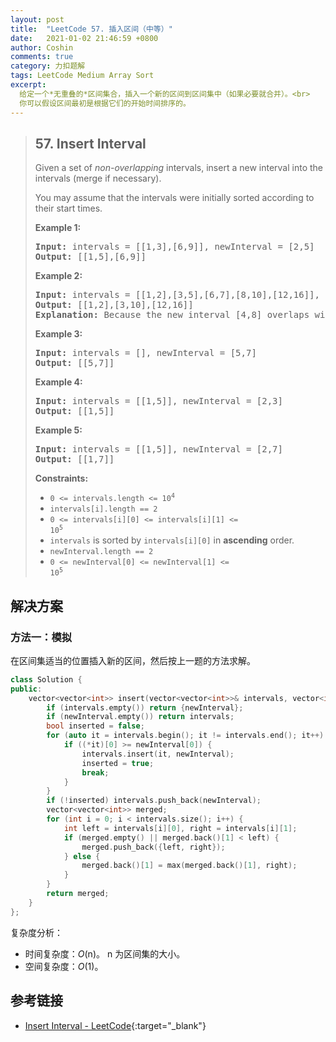 ```yaml
---
layout: post
title:  "LeetCode 57. 插入区间（中等）"
date:   2021-01-02 21:46:59 +0800
author: Coshin
comments: true
category: 力扣题解
tags: LeetCode Medium Array Sort
excerpt:
  给定一个*无重叠的*区间集合，插入一个新的区间到区间集中（如果必要就合并）。<br>
  你可以假设区间最初是根据它们的开始时间排序的。
---
```

> ## 57. Insert Interval
> 
> Given a set of *non-overlapping* intervals, insert a new interval into the
> intervals (merge if necessary).
> 
> You may assume that the intervals were initially sorted according to their
> start times.
> 
> **Example 1:**
> 
> <pre>
> <strong>Input:</strong> intervals = [[1,3],[6,9]], newInterval = [2,5]
> <strong>Output:</strong> [[1,5],[6,9]]
> </pre>
> 
> **Example 2:**
> 
> <pre>
> <strong>Input:</strong> intervals = [[1,2],[3,5],[6,7],[8,10],[12,16]], newInterval = [4,8]
> <strong>Output:</strong> [[1,2],[3,10],[12,16]]
> <strong>Explanation:</strong> Because the new interval [4,8] overlaps with [3,5],[6,7],[8,10].
> </pre>
> 
> **Example 3:**
> 
> <pre>
> <strong>Input:</strong> intervals = [], newInterval = [5,7]
> <strong>Output:</strong> [[5,7]]
> </pre>
> 
> **Example 4:**
> 
> <pre>
> <strong>Input:</strong> intervals = [[1,5]], newInterval = [2,3]
> <strong>Output:</strong> [[1,5]]
> </pre>
> 
> **Example 5:**
> 
> <pre>
> <strong>Input:</strong> intervals = [[1,5]], newInterval = [2,7]
> <strong>Output:</strong> [[1,7]]
> </pre>
> 
> **Constraints:**
> 
> * <code>0 <= intervals.length <= 10<sup>4</sup></code>
> * <code>intervals[i].length == 2</code>
> * <code>0 <= intervals[i][0] <= intervals[i][1] <= 10<sup>5</sup></code>
> * `intervals` is sorted by `intervals[i][0]` in **ascending** order.
> * <code>newInterval.length == 2</code>
> * <code>0 <= newInterval[0] <= newInterval[1] <= 10<sup>5</sup></code>

## 解决方案

### 方法一：模拟

在区间集适当的位置插入新的区间，然后按上一题的方法求解。

```cpp
class Solution {
public:
    vector<vector<int>> insert(vector<vector<int>>& intervals, vector<int>& newInterval) {
        if (intervals.empty()) return {newInterval};
        if (newInterval.empty()) return intervals;
        bool inserted = false;
        for (auto it = intervals.begin(); it != intervals.end(); it++) {
            if ((*it)[0] >= newInterval[0]) {
                intervals.insert(it, newInterval);
                inserted = true;
                break;
            }
        }
        if (!inserted) intervals.push_back(newInterval);
        vector<vector<int>> merged;
        for (int i = 0; i < intervals.size(); i++) {
            int left = intervals[i][0], right = intervals[i][1];
            if (merged.empty() || merged.back()[1] < left) {
                merged.push_back({left, right});
            } else {
                merged.back()[1] = max(merged.back()[1], right);
            }
        }
        return merged;
    }
};
```

复杂度分析：
* 时间复杂度：*O*(n)。
  n 为区间集的大小。
* 空间复杂度：*O*(1)。

## 参考链接

* [Insert Interval - LeetCode](https://leetcode.com/problems/insert-interval/){:target="_blank"}
